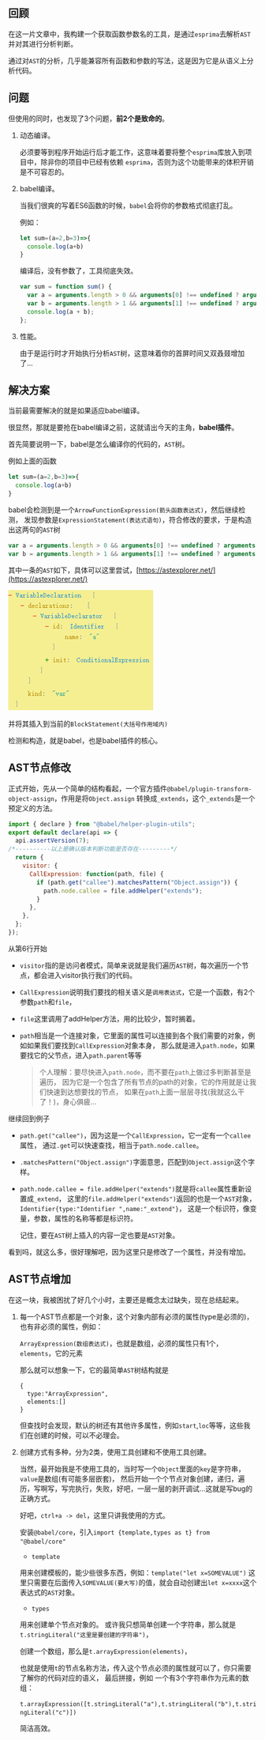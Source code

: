 
## 回顾

在这一片文章中，我构建一个获取函数参数名的工具，是通过`esprima`去解析`AST`并对其进行分析判断。

通过对`AST`的分析，几乎能兼容所有函数和参数的写法，这是因为它是从语义上分析代码。

## 问题

但使用的同时，也发现了3个问题，**前2个是致命的**。

1. 动态编译。

    必须要等到程序开始运行后才能工作，这意味着要将整个`esprima`库放入到项目中，除非你的项目中已经有依赖
    `esprima`，否则为这个功能带来的体积开销是不可容忍的。

2. babel编译。

    当我们很爽的写着ES6函数的时候，`babel`会将你的参数格式彻底打乱。
    
    例如：
    
    ```js
    let sum=(a=2,b=3)=>{
      console.log(a+b)
    }
    ```
    编译后，没有参数了，工具彻底失效。
    ```js
    var sum = function sum() {
      var a = arguments.length > 0 && arguments[0] !== undefined ? arguments[0] : 2;
      var b = arguments.length > 1 && arguments[1] !== undefined ? arguments[1] : 3;
      console.log(a + b);
    };
    ```

3. 性能。

    由于是运行时才开始执行分析`AST`树，这意味着你的首屏时间又双叒叕增加了...

## 解决方案

当前最需要解决的就是如果适应babel编译。

很显然，那就是要抢在babel编译之前，这就请出今天的主角，**babel插件**。

首先简要说明一下，babel是怎么编译你的代码的，`AST`树。

例如上面的函数

```js
let sum=(a=2,b=3)=>{
  console.log(a+b)
}
```

babel会检测到是一个`ArrowFunctionExpression(箭头函数表达式)`，然后继续检测，
发现参数是`ExpressionStatement(表达式语句)`，符合修改的要求，于是构造出这两句的`AST`树

```js
var a = arguments.length > 0 && arguments[0] !== undefined ? arguments[0] : 2;
var b = arguments.length > 1 && arguments[1] !== undefined ? arguments[1] : 3;
```

其中一条的`AST`如下，具体可以这里尝试，[https://astexplorer.net/](https://astexplorer.net/)

![./img/AST-sample.png](./img/AST-sample.png)

并将其插入到当前的`BlockStatement(大括号作用域内)`

检测和构造，就是babel，也是babel插件的核心。

## AST节点修改

正式开始，先从一个简单的结构看起，一个官方插件`@babel/plugin-transform-object-assign`，作用是将`Object.assign`
转换成`_extends`，这个`_extends`是一个预定义的方法。

```js
import { declare } from "@babel/helper-plugin-utils";
export default declare(api => {
  api.assertVersion(7);
/*----------以上是确认版本判断功能是否存在---------*/
  return {
    visitor: {
      CallExpression: function(path, file) {
        if (path.get("callee").matchesPattern("Object.assign")) {
          path.node.callee = file.addHelper("extends");
        }
      },
    },
  };
});
````
从第6行开始
* `visitor`指的是访问者模式，简单来说就是我们遍历`AST`树，每次遍历一个节点，都会进入visitor执行我们的代码。

* `CallExpression`说明我们要找的相关语义是`调用表达式`，它是一个函数，有2个参数`path`和`file`，

* `file`这里调用了addHelper方法，用的比较少，暂时搁着。

* `path`相当是一个连接对象，它里面的属性可以连接到各个我们需要的对象，例如如果我们要找到`CallExpression`对象本身，
那么就是进入`path.node`，如果要找它的父节点，进入`path.parent`等等

    >个人理解：要尽快进入`path.node`，而不要在`path`上做过多判断甚至是遍历，
    因为它是一个包含了所有节点的path的对象，它的作用就是让我们快速到达想要找的节点，
    如果在`path`上面一层层寻找(我就这么干了！)，身心俱疲...

继续回到例子

* `path.get("callee")`，因为这是一个`CallExpression`，它一定有一个`callee`属性，
    通过`.get`可以快速查找，相当于`path.node.callee`。

* `.matchesPattern("Object.assign")`字面意思，匹配到`Object.assign`这个字样。

* `path.node.callee = file.addHelper("extends")`就是将`callee`属性重新设置成`_extend`，
这里的`file.addHelper("extends")`返回的也是一个`AST`对象，`Identifier{type:"Identifier ",name:"_extend"}`，
这是一个标识符，像变量，参数，属性的名称等都是标识符。

    记住，要在`AST`树上插入的内容一定也要是`AST`对象。

看到吗，就这么多，很好理解吧，因为这里只是修改了一个属性，并没有增加。

## AST节点增加

在这一块，我被困扰了好几个小时，主要还是概念太过缺失，现在总结起来。

1. 每一个AST节点都是一个对象，这个对象内部有必须的属性(type是必须的)，也有非必须的属性，例如：

    `ArrayExpression(数组表达式)`，也就是数组，必须的属性只有1个，`elements`，它的元素
    
    那么就可以想象一下，它的最简单`AST`树结构就是
    
    ```
    {
      type:"ArrayExpression",
      elements:[]
    }
    ```
    但查找时会发现，默认的树还有其他许多属性，例如`start`,`loc`等等，这些我们在创建的时候，可以不必理会。
    
2. 创建方式有多种，分为2类，使用工具创建和不使用工具创建。

    当然，最开始我是不使用工具的，当时写一个`Object`里面的`key`是字符串，`value`是数组(有可能多层嵌套)，
    然后开始一个个节点对象创建，递归，遍历，写啊写，写完执行，失败，好吧，一层一层的剥开调试...这就是写bug的正确方式。
    
    好吧，`ctrl+a -> del`，这里只讲我使用的方式。
    
    安装`@babel/core`，引入`import {template,types as t} from "@babel/core"`
    
    * `template`
    
    用来创建模板的，能少些很多东西，例如：`template("let x=SOMEVALUE")`
    这里只需要在后面传入`SOMEVALUE(要大写)`的值，就会自动创建出`let x=xxxx`这个表达式的`AST`对象。
    
    * `types`
    
    用来创建单个节点对象的。
     或许我只想简单创建一个字符串，那么就是`t.stringLiteral("这里是要创建的字符串")`，
    
    创建一个数组，那么是`t.arrayExpression(elements)`，
    
    也就是使用`t`的节点名称方法，传入这个节点必须的属性就可以了，你只需要了解你的代码对应的语义，
    最后拼接，例如 一个有3个字符串作为元素的数组：
    
    `t.arrayExpression([t.stringLiteral("a"),t.stringLiteral("b"),t.stringLiteral("c")])`
    
    简洁高效。
    
    